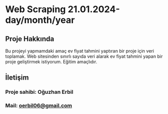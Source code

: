 # Web Scraping 21.01.2024-day/month/year

## Proje Hakkında

Bu projeyi yapmamdaki amaç ev fiyat tahmini yaptıran bir proje için veri toplamak. Web sitesinden sınırlı sayıda veri alarak ev fiyat tahmini yapan bir proje geliştirmek istiyorum. Eğitim amaçlıdır.

## İletişim

### Proje sahibi: Oğuzhan Erbil
### Mail: oerbil06@gmail.com
